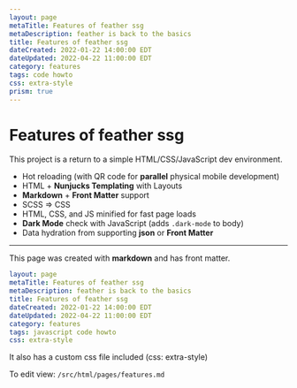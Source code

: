 ```yaml
---
layout: page
metaTitle: Features of feather ssg
metaDescription: feather is back to the basics
title: Features of feather ssg
dateCreated: 2022-01-22 14:00:00 EDT
dateUpdated: 2022-04-22 11:00:00 EDT
category: features
tags: code howto
css: extra-style
prism: true
---
```


# Features of feather ssg

This project is a return to a simple HTML/CSS/JavaScript dev environment.

- Hot reloading (with QR code for **parallel** physical mobile development)
- HTML + **Nunjucks Templating** with Layouts
- **Markdown** + **Front Matter** support
- SCSS => CSS
- HTML, CSS, and JS minified for fast page loads
- **Dark Mode** check with JavaScript (adds `.dark-mode` to body)
- Data hydration from supporting **json** or **Front Matter**

---

This page was created with **markdown** and has front matter.

```yaml
layout: page
metaTitle: Features of feather ssg
metaDescription: feather is back to the basics
title: Features of feather ssg
dateCreated: 2022-01-22 14:00:00 EDT
dateUpdated: 2022-04-22 11:00:00 EDT
category: features
tags: javascript code howto
css: extra-style
```

It also has a custom css file included (css: extra-style)

To edit view: `/src/html/pages/features.md`